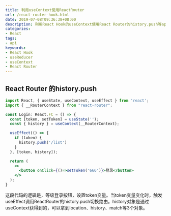 ```yaml
---
title: 利用useContext使用ReactRouter
url: /react-router-hook.html
date: 2019-07-08T09:36:38+08:00
description: 利用React Hook的useContext使用React Router的history.push等api，使用useReducer管理数据。
categories:
- React
tags:
- api
keywords:
- React Hook
- useReducer
- useContext
- React Router
---
```

## React Router 的history.push
```jsx
import React, { useState, useContext, useEffect } from 'react';
import { __RouterContext } from "react-router";

const Login: React.FC = () => {
  const [token, setToken] = useState('');
  const { history } = useContext(__RouterContext);

  useEffect(() => {
    if (token) {
      history.push('/list')
    }
  }, [token, history]);

  return (
    <>
      <button onClick={()=>setToken('666')}>登录</button>
    </>
  );
}
```
这段代码的逻辑是，等级登录按钮，设置token变量。当token变量变化时，触发useEffect调用ReactRouter的history.push切换路由。history对象是通过useContext获得到的，可以拿到location、history、match等3个对象。

